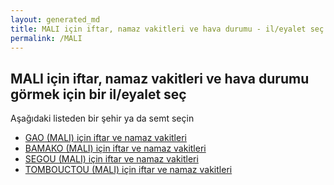 ```yaml
---
layout: generated_md
title: MALI için iftar, namaz vakitleri ve hava durumu - il/eyalet seç
permalink: /MALI
---
```


## MALI için iftar, namaz vakitleri ve hava durumu  görmek için bir il/eyalet seç

Aşağıdaki listeden bir şehir ya da semt seçin

* [GAO (MALI) için iftar ve namaz vakitleri](/MALI/GAO)
* [BAMAKO (MALI) için iftar ve namaz vakitleri](/MALI/BAMAKO)
* [SEGOU (MALI) için iftar ve namaz vakitleri](/MALI/SEGOU)
* [TOMBOUCTOU (MALI) için iftar ve namaz vakitleri](/MALI/TOMBOUCTOU)
